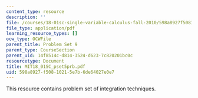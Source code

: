 ```yaml
---
content_type: resource
description: ''
file: /courses/18-01sc-single-variable-calculus-fall-2010/598a8927f50810215e7b6de64027e0e7_MIT18_01SC_pset5prb.pdf
file_type: application/pdf
learning_resource_types: []
ocw_type: OCWFile
parent_title: Problem Set 9
parent_type: CourseSection
parent_uid: 14f8514c-d814-3524-d623-7c820201bc0c
resourcetype: Document
title: MIT18_01SC_pset5prb.pdf
uid: 598a8927-f508-1021-5e7b-6de64027e0e7
---
```

This resource contains problem set of integration techniques. 

